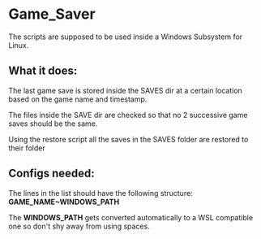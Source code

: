 # Game_Saver

The scripts are supposed to be used inside a Windows Subsystem for Linux.

## What it does:

The last game save is stored inside the SAVES dir at a certain location based on the game name and timestamp.

The files inside the SAVE dir are checked so that no 2 successive game saves should be the same.

Using the restore script all the saves in the SAVES folder are restored to their folder

## Configs needed:

The lines in the list should have the following structure:  **GAME_NAME~WINDOWS_PATH**

The **WINDOWS_PATH** gets converted automatically to a WSL compatible one so don't shy away from using spaces.

